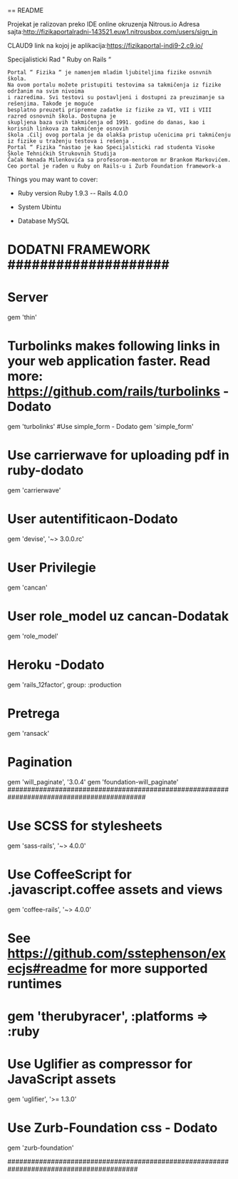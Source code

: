 == README


Projekat je ralizovan preko IDE online okruzenja Nitrous.io
Adresa sajta:http://fizikaportalradni-143521.euw1.nitrousbox.com/users/sign_in

CLAUD9 link na kojoj je aplikacija:https://fizikaportal-indi9-2.c9.io/

 Specijalisticki Rad " Ruby on Rails “ 

    Portal “ Fizika “ je namenjem mladim ljubiteljima fizike osnvnih škola.
    Na ovom portalu možete pristupiti testovima sa takmičenja iz fizike održanim na svim nivoima
    i razredima. Svi testovi su postavljeni i dostupni za preuzimanje sa rešenjima. Takođe je moguće
    besplatno preuzeti pripremne zadatke iz fizike za VI, VII i VIII razred osnovnih škola. Dostupna je
    skupljena baza svih takmičenja od 1991. godine do danas, kao i korisnih linkova za takmičenje osnovih
    škola .Cilj ovog portala je da olakša pristup učenicima pri takmičenju iz fizike u traženju testova i rešenja .
    Portal “ Fizika “nastao je kao Specijalsticki rad studenta Visoke Škole Tehničkih Strukovnih Studija
    Čačak Nenada Milenkovića sa profesorom-mentorom mr Brankom Markovićem.
    Ceo portal je rađen u Ruby on Rails-u i Zurb Foundation framework-a
    
Things you may want to cover:

* Ruby version
    Ruby 1.9.3 --  Rails 4.0.0
    
* System 
    Ubintu 
       
* Database 
     MySQL

# DODATNI FRAMEWORK #################### ##################################################

# Server
gem 'thin'
# Turbolinks makes following links in your web application faster. Read more: https://github.com/rails/turbolinks - Dodato
gem 'turbolinks'
#Use simple_form  - Dodato
gem 'simple_form'
# Use carrierwave for uploading pdf in ruby-dodato
gem 'carrierwave'
# User autentifiticaon-Dodato
gem 'devise', '~> 3.0.0.rc'
# User Privilegie
gem 'cancan'
# User role_model uz cancan-Dodatak
gem 'role_model'
# Heroku -Dodato
gem 'rails_12factor', group: :production
# Pretrega
gem 'ransack'
# Pagination
gem 'will_paginate', '3.0.4'
gem 'foundation-will_paginate'
###########################################################################################

  # Use SCSS for stylesheets
  gem 'sass-rails', '~> 4.0.0'
  # Use CoffeeScript for .javascript.coffee assets and views
  gem 'coffee-rails', '~> 4.0.0'

  # See https://github.com/sstephenson/execjs#readme for more supported runtimes
  # gem 'therubyracer', :platforms => :ruby

  # Use Uglifier as compressor for JavaScript assets
  gem 'uglifier', '>= 1.3.0'
  # Use Zurb-Foundation css - Dodato
  gem 'zurb-foundation'
 
 #########################################################################################    



